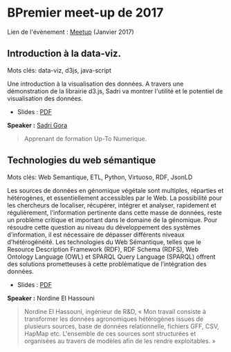 # BPremier meet-up de 2017

Lien de l'évènement : [Meetup](https://www.meetup.com/fr-FR/Big-Data-Montpellier/events/236416012/) (Janvier 2017)

## Introduction à la data-viz.

Mots clés: data-viz, d3js, java-script

Une introduction à la visualisation des données. A travers une démonstration de la librairie d3.js, Sadri va montrer l'utilité et le potentiel de visualisation des données.

 * Slides : [PDF]()

**Speaker :** [Sadri Gora](https://twitter.com/HelloSadri)

> Apprenant de formation Up-To Numerique.

## Technologies du web sémantique

Mots clés: Web Semantique, ETL, Python, Virtuoso, RDF, JsonLD

Les sources de données en génomique végétale sont multiples, réparties et hétérogènes, et essentiellement accessibles par le Web. La possibilité pour les chercheurs de localiser, récupérer, intégrer et analyser, rapidement et régulièrement, l’information pertinente dans cette masse de données, reste un problème critique et important dans le domaine de la génomique. Pour résoudre cette question au niveau du développement des systèmes d’information, il est nécessaire de dépasser différents niveaux d’hétérogénéité. Les technologies du Web Sémantique, telles que le Resource Description Framework (RDF), RDF Schema (RDFS), Web Ontology Language (OWL) et SPARQL Query Language (SPARQL) offrent des solutions prometteuses à cette problématique de l’intégration des données.


 * Slides : [PDF]()

**Speaker :** Nordine El Hassouni

> Nordine El Hassouni, ingénieur de R&D, « Mon travail consiste à transformer les données agronomiques hétérogènes issues de plusieurs sources, base de données relationnelle, fichiers GFF, CSV, HapMap etc. L'ensemble de ces sources sont structurées et organisées au travers de modèles afin de les rendre exploitables. »